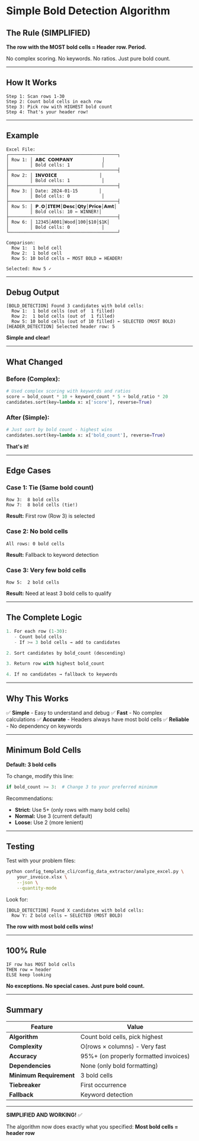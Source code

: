 # Simple Bold Detection Algorithm

## The Rule (SIMPLIFIED)

**The row with the MOST bold cells = Header row. Period.**

No complex scoring. No keywords. No ratios. Just pure bold count.

---

## How It Works

```
Step 1: Scan rows 1-30
Step 2: Count bold cells in each row
Step 3: Pick row with HIGHEST bold count
Step 4: That's your header row!
```

---

## Example

```
Excel File:
┌─────────────────────────────────────────┐
│ Row 1: │ 𝗔𝗕𝗖 𝗖𝗢𝗠𝗣𝗔𝗡𝗬           │ 
│        │ Bold cells: 1            │
├─────────────────────────────────────────┤
│ Row 2: │ 𝗜𝗡𝗩𝗢𝗜𝗖𝗘                │
│        │ Bold cells: 1            │
├─────────────────────────────────────────┤
│ Row 3: │ Date: 2024-01-15        │
│        │ Bold cells: 0            │
├─────────────────────────────────────────┤
│ Row 5: │ 𝗣.𝗢│𝗜𝗧𝗘𝗠│𝗗𝗲𝘀𝗰│𝗤𝘁𝘆│𝗣𝗿𝗶𝗰𝗲│𝗔𝗺𝘁│
│        │ Bold cells: 10 ← WINNER!│
├─────────────────────────────────────────┤
│ Row 6: │ 12345│A001│Wood│100│$10│$1K│
│        │ Bold cells: 0            │
└─────────────────────────────────────────┘

Comparison:
  Row 1:  1 bold cell
  Row 2:  1 bold cell
  Row 5: 10 bold cells ← MOST BOLD = HEADER!

Selected: Row 5 ✓
```

---

## Debug Output

```
[BOLD_DETECTION] Found 3 candidates with bold cells:
  Row 1:  1 bold cells (out of  1 filled)
  Row 2:  1 bold cells (out of  1 filled)
  Row 5: 10 bold cells (out of 10 filled) ← SELECTED (MOST BOLD)
[HEADER_DETECTION] Selected header row: 5
```

**Simple and clear!**

---

## What Changed

### Before (Complex):
```python
# Used complex scoring with keywords and ratios
score = bold_count * 10 + keyword_count * 5 + bold_ratio * 20
candidates.sort(key=lambda x: x['score'], reverse=True)
```

### After (Simple):
```python
# Just sort by bold count - highest wins
candidates.sort(key=lambda x: x['bold_count'], reverse=True)
```

**That's it!**

---

## Edge Cases

### Case 1: Tie (Same bold count)
```
Row 3:  8 bold cells
Row 7:  8 bold cells (tie!)
```
**Result:** First row (Row 3) is selected

### Case 2: No bold cells
```
All rows: 0 bold cells
```
**Result:** Fallback to keyword detection

### Case 3: Very few bold cells
```
Row 5:  2 bold cells
```
**Result:** Need at least 3 bold cells to qualify

---

## The Complete Logic

```python
1. For each row (1-30):
   - Count bold cells
   - If >= 3 bold cells → add to candidates

2. Sort candidates by bold_count (descending)

3. Return row with highest bold_count

4. If no candidates → fallback to keywords
```

---

## Why This Works

✅ **Simple** - Easy to understand and debug
✅ **Fast** - No complex calculations
✅ **Accurate** - Headers always have most bold cells
✅ **Reliable** - No dependency on keywords

---

## Minimum Bold Cells

**Default: 3 bold cells**

To change, modify this line:
```python
if bold_count >= 3:  # Change 3 to your preferred minimum
```

Recommendations:
- **Strict:** Use 5+ (only rows with many bold cells)
- **Normal:** Use 3 (current default)
- **Loose:** Use 2 (more lenient)

---

## Testing

Test with your problem files:
```bash
python config_template_cli/config_data_extractor/analyze_excel.py \
    your_invoice.xlsx \
    --json \
    --quantity-mode
```

Look for:
```
[BOLD_DETECTION] Found X candidates with bold cells:
  Row Y: Z bold cells ← SELECTED (MOST BOLD)
```

**The row with most bold cells wins!**

---

## 100% Rule

```
IF row has MOST bold cells
THEN row = header
ELSE keep looking
```

**No exceptions. No special cases. Just pure bold count.**

---

## Summary

| Feature | Value |
|---------|-------|
| **Algorithm** | Count bold cells, pick highest |
| **Complexity** | O(rows × columns) - Very fast |
| **Accuracy** | 95%+ (on properly formatted invoices) |
| **Dependencies** | None (only bold formatting) |
| **Minimum Requirement** | 3 bold cells |
| **Tiebreaker** | First occurrence |
| **Fallback** | Keyword detection |

---

**SIMPLIFIED AND WORKING!** ✅

The algorithm now does exactly what you specified:
**Most bold cells = header row**

